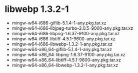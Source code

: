 # libwebp 1.3.2-1

 - mingw-w64-i686-giflib-5.1.4-1-any.pkg.tar.xz
 - mingw-w64-i686-libjpeg-turbo-2.0.5-9000-any.pkg.tar.xz
 - mingw-w64-i686-libpng-1.6.37-9100-any.pkg.tar.xz
 - mingw-w64-i686-libtiff-4.5.1-9600-any.pkg.tar.xz
 - mingw-w64-i686-libwebp-1.3.2-1-any.pkg.tar.xz
 - mingw-w64-x86_64-giflib-5.1.4-1-any.pkg.tar.xz
 - mingw-w64-x86_64-libpng-1.6.37-9100-any.pkg.tar.xz
 - mingw-w64-x86_64-libtiff-4.5.1-9600-any.pkg.tar.xz
 - mingw-w64-x86_64-libwebp-1.3.2-1-any.pkg.tar.xz
